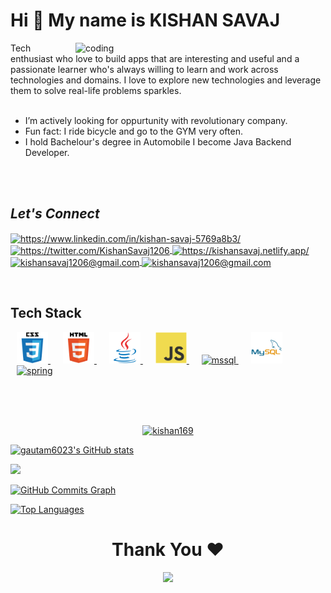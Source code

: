 
Hi 👋 My name is KISHAN SAVAJ
=============================

<img align="right" alt="coding" width="400" src="https://user-images.githubusercontent.com/56001279/169039511-a3887a25-f6aa-449c-a269-82372aaa8618.gif"/>

Tech enthusiast who love to build apps that are interesting and useful and a passionate learner who's always willing to learn and work across technologies and domains. I love to explore new technologies and leverage them to solve real-life problems sparkles.
<br>
<br>
 -  I’m actively looking for oppurtunity with revolutionary company.
 -  Fun fact: I ride bicycle and go to the GYM very often.
 -  I hold Bachelour's degree in Automobile I become Java Backend Developer.


<br>
<br>
<h2><i>Let's Connect</i></h2>
<p align="left">
    <a href="https://www.linkedin.com/in/kishan-savaj-5769a8b3/">
        <img align="center" src="https://img.shields.io/badge/LinkedIn-0077B5?style=for-the-badge&logo=linkedin&logoColor=white" alt="https://www.linkedin.com/in/kishan-savaj-5769a8b3/" />
    </a>
    <a href="https://twitter.com/KishanSavaj1206">
        <img align="center" src="https://img.shields.io/badge/Twitter-1DA1F2?style=for-the-badge&logo=twitter&logoColor=white" alt="https://twitter.com/KishanSavaj1206" />
    </a>
    <a href="https://kishansavaj.netlify.app//">
        <img align="center" src="https://img.shields.io/badge/Portfolio-18A303?style=for-the-badge&logo=ionic&logoColor=white" alt="https://kishansavaj.netlify.app/" />
    </a>
    <a title="kishansavaj1206@gmail.com" href="https://drive.google.com/file/d/1X6bnfC32RjwFktpK6mUxwgapg2CQb0-e/view?usp=sharing">
        <img align="center" src="https://img.shields.io/badge/Resume-D14836?style=for-the-badge&logo=resume&logoColor=white" alt="kishansavaj1206@gmail.com" />
    </a>
    <a title="kishansavaj1206@gmail.com" href="mailto:kishansavaj1206@gmail.com">
        <img align="center" src="https://img.shields.io/badge/Gmail-D14836?style=for-the-badge&logo=gmail&logoColor=white" alt="kishansavaj1206@gmail.com" />
    </a>
</p>
<br>






## Tech Stack

<p  align = "left"> <a style="padding:10px;" href="https://www.w3schools.com/css/" target="_blank" rel="noreferrer"> <img src="https://raw.githubusercontent.com/devicons/devicon/master/icons/css3/css3-original-wordmark.svg" alt="css3" width="50" height="50"/> </a> <a style="padding:10px;" href="https://www.w3.org/html/" target="_blank" rel="noreferrer"> <img src="https://raw.githubusercontent.com/devicons/devicon/master/icons/html5/html5-original-wordmark.svg" alt="html5" width="50" height="50"/> </a> <a  style="padding:10px;" href="https://www.java.com" target="_blank" rel="noreferrer"> <img src="https://raw.githubusercontent.com/devicons/devicon/master/icons/java/java-original.svg" alt="java" width="50" height="50"/> </a> <a style="padding:10px;" href="https://developer.mozilla.org/en-US/docs/Web/JavaScript" target="_blank" rel="noreferrer"> <img src="https://raw.githubusercontent.com/devicons/devicon/master/icons/javascript/javascript-original.svg" alt="javascript" width="50" height="50"/> </a> <a style="padding:10px;" href="https://www.microsoft.com/en-us/sql-server" target="_blank" rel="noreferrer"> <img src="https://www.svgrepo.com/show/303229/microsoft-sql-server-logo.svg" alt="mssql" width="50" height="50"/> </a> <a style="padding:10px;" href="https://www.mysql.com/" target="_blank" rel="noreferrer"> <img src="https://raw.githubusercontent.com/devicons/devicon/master/icons/mysql/mysql-original-wordmark.svg" alt="mysql" width="50" height="50"/> </a> <a style="padding:10px;" href="https://spring.io/" target="_blank" rel="noreferrer"> <img src="https://www.vectorlogo.zone/logos/springio/springio-icon.svg" alt="spring" width="50" height="50"/> </a> </p>
<br>
<br>


<br/>
<p align="center">
    <a href="https://github.com/ryo-ma/github-profile-trophy">
        <img src="https://github-profile-trophy.vercel.app/?username=kishan169&theme=chalk&margin-w=15" alt="kishan169" />
    </a>
</p>


<a href="http://www.github.com/kishan169"><img src="https://github-readme-stats.vercel.app/api?username=kishan169&show_icons=true&hide=&count_private=true&title_color=0891b2&text_color=ffffff&icon_color=0891b2&bg_color=000000&hide_border=true&show_icons=true" alt="gautam6023's GitHub stats" /></a>

<a href="http://www.github.com/kishan169"><img src="https://github-readme-streak-stats.herokuapp.com/?user=kishan169&stroke=ffffff&background=000000&ring=0891b2&fire=0891b2&currStreakNum=ffffff&currStreakLabel=0891b2&sideNums=ffffff&sideLabels=ffffff&dates=ffffff&hide_border=true" /></a>

<a href="http://www.github.com/kishan169"><img src="https://activity-graph.herokuapp.com/graph?username=kishan169&bg_color=000000&color=ffffff&line=0891b2&point=ffffff&area_color=000000&area=true&hide_border=true&custom_title=GitHub%20Commits%20Graph" alt="GitHub Commits Graph" /></a>

<a href="https://github.com/kishan169" align="left"><img src="https://github-readme-stats.vercel.app/api/top-langs/?username=kishan169&langs_count=10&title_color=0891b2&text_color=ffffff&icon_color=0891b2&bg_color=000000&hide_border=true&locale=en&custom_title=Top%20%Languages" alt="Top Languages" /></a>



<h1 align="center"> Thank You ❤</h1>
<p align="center"><img  src="https://raw.githubusercontent.com/Trilokia/Trilokia/379277808c61ef204768a61bbc5d25bc7798ccf1/bottom_header.svg"></p>
